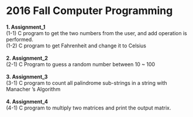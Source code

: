 2016 Fall Computer Programming
=============  
**1. Assignment_1**  
    (1-1) C program to get the two numbers from the user, and add operation is performed.  
    (1-2) C program to get Fahrenheit and change it to Celsius  
    <br>
**2. Assignment_2**  
    (2-1) C Program to guess a random number between 10 ~ 100  
    <br>
**3. Assignment_3**  
    (3-1) C program to count all palindrome sub-strings in a string with Manacher ’s Algorithm  
    <br>
**4. Assignment_4**  
    (4-1) C program to multiply two matrices and print the output matrix.
